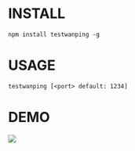 # INSTALL
```
npm install testwanping -g
```
# USAGE
```
testwanping [<port> default: 1234]
```
# DEMO
<img src="https://i.imgur.com/T6nqcxc.png"/>